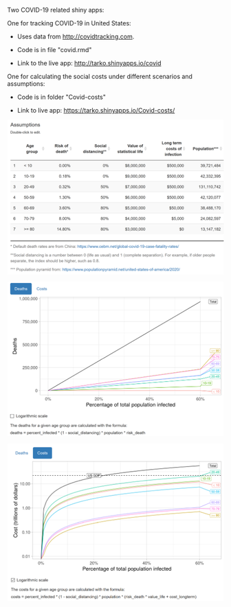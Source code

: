 Two COVID-19 related shiny apps: 

One for tracking COVID-19 in United States:

- Uses data from <http://covidtracking.com>.

- Code is in file "covid.rmd"

- Link to the live app: <http://tarko.shinyapps.io/covid>

One for calculating the social costs under different scenarios and assumptions:

- Code is in folder "Covid-costs"

- Link to live app: <https://tarko.shinyapps.io/Covid-costs/>

![Default assumptions](figures/assumptions.png)

![Expected deaths](figures/deaths.png)

![Social costs](figures/covid-social-costs.png)